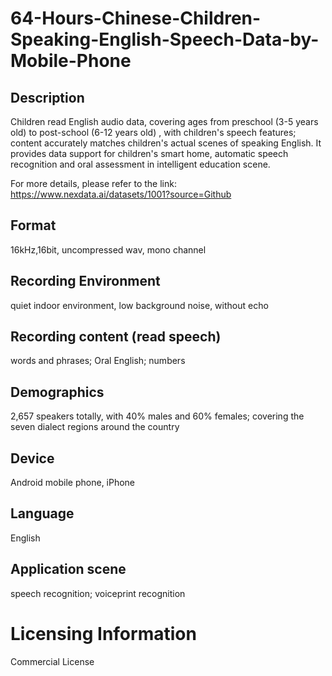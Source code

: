 # 64-Hours-Chinese-Children-Speaking-English-Speech-Data-by-Mobile-Phone


## Description
Children read English audio data, covering ages from preschool (3-5 years old) to post-school (6-12 years old) , with children's speech features; content accurately matches children's actual scenes of speaking English. It provides data support for children's smart home, automatic speech recognition and oral assessment in intelligent education scene.

For more details, please refer to the link: https://www.nexdata.ai/datasets/1001?source=Github


## Format
16kHz,16bit, uncompressed wav, mono channel

## Recording Environment
quiet indoor environment, low background noise, without echo

## Recording content (read speech)
words and phrases; Oral English; numbers

## Demographics
2,657 speakers totally, with 40% males and 60% females; covering the seven dialect regions around the country

## Device
Android mobile phone, iPhone

## Language
English

## Application scene
speech recognition; voiceprint recognition

# Licensing Information
Commercial License

